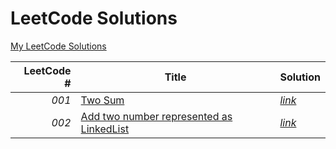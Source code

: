 # LeetCode Solutions
[My LeetCode Solutions](https://github.com/prakashthelight/my-eclipse-workspace/tree/master/console-app/src/com/samples/leetcode)

LeetCode # | Title | Solution
---: | --- | ---
*001* | [Two Sum](https://leetcode.com/problems/two-sum) | [*link*](https://github.com/prakashthelight/my-eclipse-workspace/blob/master/console-app/src/com/samples/leetcode/LeetCode001.java)
*002* | [Add two number represented as LinkedList](https://leetcode.com/problems/two-sum) | [*link*](https://github.com/prakashthelight/my-eclipse-workspace/blob/master/console-app/src/com/samples/leetcode/LeetCode002.java)
